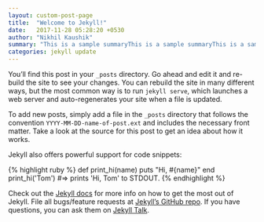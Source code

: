 ```yaml
---
layout: custom-post-page
title:  "Welcome to Jekyll!"
date:   2017-11-28 05:28:20 +0530
author: "Nikhil Kaushik"
summary: "This is a sample summaryThis is a sample summaryThis is a sample summaryThis is a sample summaryThis is a sample summaryThis is a sample summaryThis is a sample summaryThis is a sample summaryThis is a sample summaryThis is a sample summaryThis is a sample summaryThis is a sample summaryThis is a sample summaryThis is a sample summaryThis is a sample summaryThis is a sample summaryThis is a sample summaryThis is a sample summaryThis is a sample summaryThis is a sample summaryThis is a sample summaryThis is a sample summaryThis is a sample summaryThis is a sample summary"
categories: jekyll update
---
```

You’ll find this post in your `_posts` directory. Go ahead and edit it and re-build the site to see your changes. You can rebuild the site in many different ways, but the most common way is to run `jekyll serve`, which launches a web server and auto-regenerates your site when a file is updated.

To add new posts, simply add a file in the `_posts` directory that follows the convention `YYYY-MM-DD-name-of-post.ext` and includes the necessary front matter. Take a look at the source for this post to get an idea about how it works.

Jekyll also offers powerful support for code snippets:

{% highlight ruby %}
def print_hi(name)
  puts "Hi, #{name}"
end
print_hi('Tom')
#=> prints 'Hi, Tom' to STDOUT.
{% endhighlight %}

Check out the [Jekyll docs][jekyll-docs] for more info on how to get the most out of Jekyll. File all bugs/feature requests at [Jekyll’s GitHub repo][jekyll-gh]. If you have questions, you can ask them on [Jekyll Talk][jekyll-talk].

[jekyll-docs]: https://jekyllrb.com/docs/home
[jekyll-gh]:   https://github.com/jekyll/jekyll
[jekyll-talk]: https://talk.jekyllrb.com/
